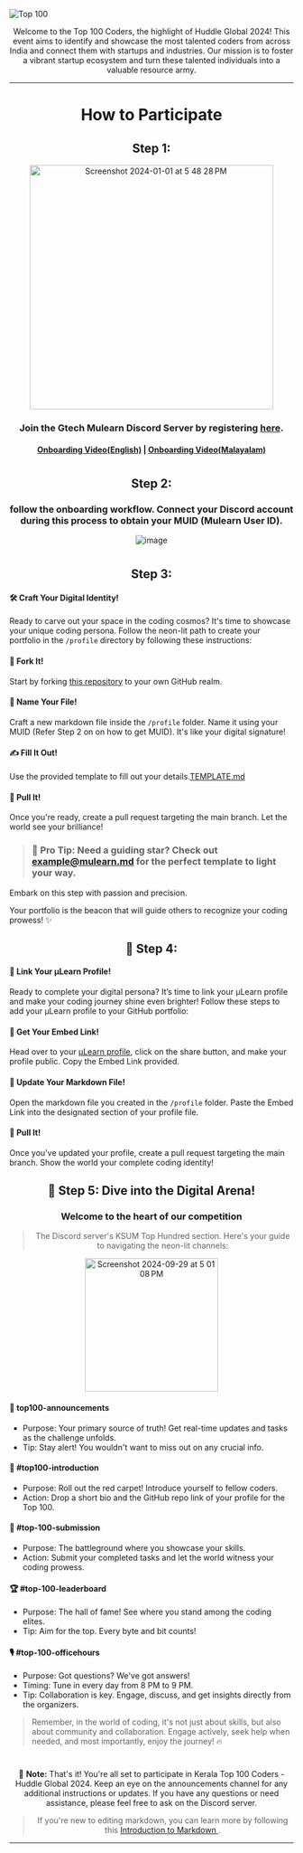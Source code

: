 <div aling='center'>
  
![Top 100](https://github.com/gtech-mulearn/Top-100-Coders/assets/94307781/d5b1180e-f3e3-4e8b-aed8-77c64300dc87)

</div>

<div align="center">
Welcome to the Top 100 Coders, the highlight of Huddle Global 2024! This event aims to identify and showcase the most talented coders from across India and connect them with startups and industries. Our mission is to foster a vibrant startup ecosystem and turn these talented individuals into a valuable resource army.
</div>

<div align="center">

---

# How to Participate

## Step 1:

<!-- <img width="428" alt="Screenshot 2024-10-01 at 8 37 38 PM" src="https://github.com/gtech-mulearn/Top-100-Coders/assets/94307781/8f82a51b-a703-4de2-a714-2e6d876dea83"> -->
<img width="432" alt="Screenshot 2024-01-01 at 5 48 28 PM" src="https://github.com/gtech-mulearn/Top-100-Coders/assets/94307781/27196322-f99f-4812-8241-a1fcb07821d0">



### Join the Gtech Mulearn Discord Server by registering [here](https://app.mulearn.org/register).
#### [Onboarding Video(English)](https://www.youtube.com/watch?v=Pjpms7b0mAI) | [Onboarding Video(Malayalam)](https://www.youtube.com/watch?v=qVj_5Pga3XY)

#

## Step 2:

### follow the onboarding workflow. Connect your Discord account during this process to obtain your MUID (Mulearn User ID).

![image](https://github.com/gtech-mulearn/Top-100-Coders/assets/94307781/7c534dc6-0e4f-43ae-b8d6-10a2c3283a35)

#

## Step 3:

<div align="left">

#### 🛠️ Craft Your Digital Identity!

Ready to carve out your space in the coding cosmos? It's time to showcase your unique coding persona. Follow the neon-lit path to create your portfolio in the `/profile` directory by following these instructions:

#### 🍴 Fork It!

Start by forking [this repository](https://github.com/gtech-mulearn/Top-100-Coders/fork) to your own GitHub realm.

#### 📄 Name Your File!

Craft a new markdown file inside the `/profile` folder. Name it using your MUID (Refer Step 2 on on how to get MUID). It's like your digital signature!

#### ✍️ Fill It Out!

Use the provided template to fill out your details.[TEMPLATE.md](./TEMPLATE.md)

#### 🚀 Pull It!

Once you're ready, create a pull request targeting the main branch. Let the world see your brilliance!

> ### 🌟 Pro Tip: Need a guiding star? Check out [example@mulearn.md](./profile/vishakhabhayan@mulearn.md) for the perfect template to light your way.

Embark on this step with passion and precision.

Your portfolio is the beacon that will guide others to recognize your coding prowess! ✨

</div>

## 🚀 Step 4: 

<div align=left>
  
#### 🚀 Link Your μLearn Profile!

Ready to complete your digital persona? It’s time to link your μLearn profile and make your coding journey shine even brighter! Follow these steps to add your μLearn profile to your GitHub portfolio:

#### 🍴 Get Your Embed Link!
Head over to your [μLearn profile](https://app.mulearn.org/register), click on the share button, and make your profile public. Copy the Embed Link provided.

#### 📄 Update Your Markdown File!
Open the markdown file you created in the `/profile` folder. Paste the Embed Link into the designated section of your profile file.

#### 🚀 Pull It!  
Once you've updated your profile, create a pull request targeting the main branch. Show the world your complete coding identity!

</div>

<div align="center">

## 🚀 Step 5: Dive into the Digital Arena!

### Welcome to the heart of our competition

> The Discord server's KSUM Top Hundred section. Here's your guide to navigating the neon-lit channels:

<img width="236" alt="Screenshot 2024-09-29 at 5 01 08 PM" src="https://github.com/vishakh-abhayan/Top-100-Coders/assets/94307781/aa06d569-db42-43e6-b4d0-88d1bcd5132c">
</div>

<div align="left">

#### 📢 top100-announcements

- Purpose: Your primary source of truth! Get real-time updates and tasks as the challenge unfolds.
- Tip: Stay alert! You wouldn't want to miss out on any crucial info.

#### 🤖 #top100-introduction

- Purpose: Roll out the red carpet! Introduce yourself to fellow coders.
- Action: Drop a short bio and the GitHub repo link of your profile for the Top 100.

#### 🚀 #top-100-submission

- Purpose: The battleground where you showcase your skills.
- Action: Submit your completed tasks and let the world witness your coding prowess.

#### 🏆 #top-100-leaderboard

- Purpose: The hall of fame! See where you stand among the coding elites.
- Tip: Aim for the top. Every byte and bit counts!

#### 🎙️ #top-100-officehours

- Purpose: Got questions? We've got answers!
- Timing: Tune in every day from 8 PM to 9 PM.
- Tip: Collaboration is key. Engage, discuss, and get insights directly from the organizers.

> Remember, in the world of coding, it's not just about skills, but also about community and collaboration. Engage actively, seek help when needed, and most importantly, enjoy the journey! 🔥

</div>

#

:memo: **Note:** That's it! You're all set to participate in Kerala Top 100 Coders - Huddle Global 2024. Keep an eye on the announcements channel for any additional instructions or updates. If you have any questions or need assistance, please feel free to ask on the Discord server.

> If you're new to editing markdown, you can learn more by following this [Introduction to Markdown ](https://discord.com/channels/771670169691881483/1115381777792499805/1115727847647092808).

---

<div aling='center'>

</div>
